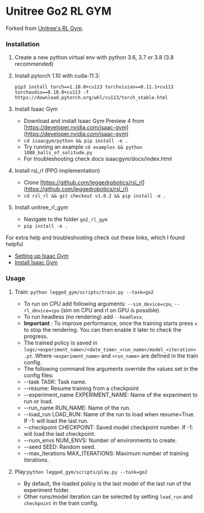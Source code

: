 # Unitree Go2 RL GYM

Forked from [Unitree's RL Gym](https://github.com/unitreerobotics/unitree_rl_gym.git).

### Installation

1. Create a new python virtual env with python 3.6, 3.7 or 3.8 (3.8 recommended)
2. Install pytorch 1.10 with cuda-11.3:

   ```
   pip3 install torch==1.10.0+cu113 torchvision==0.11.1+cu113 torchaudio==0.10.0+cu113 -f https://download.pytorch.org/whl/cu113/torch_stable.html

   ```
3. Install Isaac Gym

   - Download and install Isaac Gym Preview 4 from [https://developer.nvidia.com/isaac-gym](https://developer.nvidia.com/isaac-gym)
   - `cd isaacgym/python && pip install -e .`
   - Try running an example `cd examples && python 1080_balls_of_solitude.py`
   - For troubleshooting check docs isaacgym/docs/index.html
4. Install rsl_rl (PPO implementation)

   - Clone [https://github.com/leggedrobotics/rsl_rl](https://github.com/leggedrobotics/rsl_rl)
   - `cd rsl_rl && git checkout v1.0.2 && pip install -e .`

5. Install unitree_rl_gym

   - Navigate to the folder `go2_rl_gym`
   - `pip install -e .`

For extra help and troubleshooting check out these links, which I found helpful
   - [Setting up Isaac Gym](https://learningreinforcementlearning.com/setting-up-isaac-gym-on-an-ubuntu-laptop-785b5a15e5a9)
   - [Install Isaac Gym](https://medium.com/@piliwilliam0306/install-isaac-gym-on-ubuntu-22-04-8ebf4b86e6f7)

### Usage

1. Train:
   `python legged_gym/scripts/train.py --task=go2`

   * To run on CPU add following arguments: `--sim_device=cpu`, `--rl_device=cpu` (sim on CPU and rl on GPU is possible).
   * To run headless (no rendering) add `--headless`.
   * **Important** : To improve performance, once the training starts press `v` to stop the rendering. You can then enable it later to check the progress.
   * The trained policy is saved in `logs/<experiment_name>/<date_time>_<run_name>/model_<iteration>.pt`. Where `<experiment_name>` and `<run_name>` are defined in the train config.
   * The following command line arguments override the values set in the config files:
   * --task TASK: Task name.
   * --resume: Resume training from a checkpoint
   * --experiment_name EXPERIMENT_NAME: Name of the experiment to run or load.
   * --run_name RUN_NAME: Name of the run.
   * --load_run LOAD_RUN: Name of the run to load when resume=True. If -1: will load the last run.
   * --checkpoint CHECKPOINT: Saved model checkpoint number. If -1: will load the last checkpoint.
   * --num_envs NUM_ENVS: Number of environments to create.
   * --seed SEED: Random seed.
   * --max_iterations MAX_ITERATIONS: Maximum number of training iterations.
2. Play:`python legged_gym/scripts/play.py --task=go2`

   * By default, the loaded policy is the last model of the last run of the experiment folder.
   * Other runs/model iteration can be selected by setting `load_run` and `checkpoint` in the train config.



